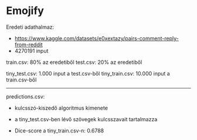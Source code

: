 # Emojify

Eredeti adathalmaz: 
- https://www.kaggle.com/datasets/e0xextazy/pairs-comment-reply-from-reddit
- 4270191 input

train.csv: 80% az eredetiből
test.csv: 20% az eredetiből

tiny_test.csv: 1.000 input a test.csv-ből
tiny_train.csv: 10.000 input a train.csv-ből

---------------------------------------------------------------

predictions.csv: 
- kulcsszó-kiszedő algoritmus kimenete
- a tiny_test.csv-ben lévő szövegek kulcsszavait tartalmazza

- Dice-score a tiny_train.csv-n: 0.6788